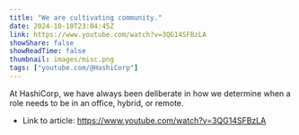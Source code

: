 ```yaml
---
title: "We are cultivating community."
date: 2024-10-10T23:04:45Z
link: https://www.youtube.com/watch?v=3QG14SFBzLA
showShare: false
showReadTime: false
thumbnail: images/misc.png
tags: ["youtube.com/@HashiCorp"]
---
```

At HashiCorp, we have always been deliberate in how we determine when a role needs to be in an office, hybrid, or remote.

- Link to article: https://www.youtube.com/watch?v=3QG14SFBzLA